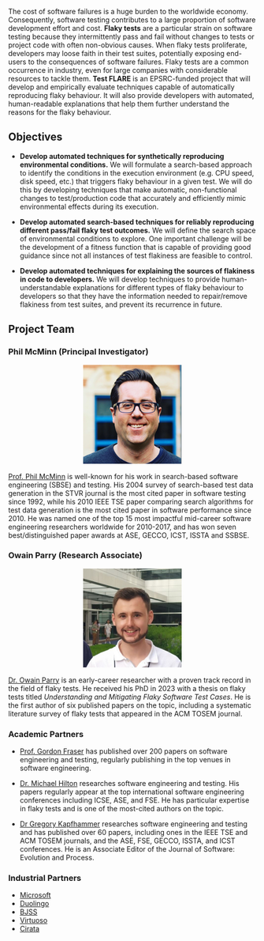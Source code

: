 The cost of software failures is a huge burden to the worldwide economy. Consequently, software testing contributes to a large proportion of software development effort and cost. **Flaky tests** are a particular strain on software testing because they intermittently pass and fail without changes to tests or project code with often non-obvious causes. When flaky tests proliferate, developers may loose faith in their test suites, potentially exposing end-users to the consequences of software failures. Flaky tests are a common occurrence in industry, even for large companies with considerable resources to tackle them. **Test FLARE** is an EPSRC-funded project that will develop and empirically evaluate techniques capable of automatically reproducing flaky behaviour. It will also provide developers with automated, human-readable explanations that help them further understand the reasons for the flaky behaviour.

## Objectives

- **Develop automated techniques for synthetically reproducing environmental conditions.** We will formulate a search-based approach to identify the conditions in the execution environment (e.g. CPU speed, disk speed, etc.) that triggers flaky behaviour in a given test. We will do this by developing techniques that make automatic, non-functional changes to test/production code that accurately and efficiently mimic environmental effects during its execution.

- **Develop automated search-based techniques for reliably reproducing different pass/fail flaky test outcomes.** We will define the search space of environmental conditions to explore. One important challenge will be the development of a fitness function that is capable of providing good guidance since not all instances of test flakiness are feasible to control.

- **Develop automated techniques for explaining the sources of flakiness in code to developers.** We will develop techniques to provide human-understandable
explanations for different types of flaky behaviour to developers so that they have the information needed to repair/remove flakiness from test suites, and prevent its recurrence in future.

## Project Team

### Phil McMinn (Principal Investigator)

<p align="center"><img src="phil.jpg" alt="Phil McMinn" width="200"/></p>

[Prof. Phil McMinn](https://mcminn.info/) is well-known for his work in search-based software engineering (SBSE) and testing. His 2004 survey of search-based test data generation in the STVR journal is the most cited paper in software testing since 1992, while his 2010 IEEE TSE paper comparing search algorithms for test data generation is the most cited paper in software performance since 2010. He was named one of the top 15 most impactful mid-career software engineering researchers worldwide for 2010-2017, and has won seven best/distinguished paper awards at ASE, GECCO, ICST, ISSTA and SSBSE.

### Owain Parry (Research Associate)

<p align="center"><img src="owain.jpg" alt="Phil McMinn" width="200"/></p>

[Dr. Owain Parry](https://o-parry.github.io/) is an early-career researcher with a proven track record in the field of flaky tests. He received his PhD in 2023 with a thesis on flaky tests titled *Understanding and Mitigating Flaky Software Test Cases*. He is the first author of six published papers on the topic,
including a systematic literature survey of flaky tests that appeared in the ACM TOSEM journal.

### Academic Partners

- [Prof. Gordon Fraser](https://www.fim.uni-passau.de/en/chair-for-software-engineering-ii) has published over 200 papers on software engineering and testing, regularly publishing in the top venues in software engineering.

- [Dr. Michael Hilton](https://www.cs.cmu.edu/~mhilton/) researches software engineering and testing. His papers regularly appear at the top international software engineering conferences including ICSE, ASE, and FSE. He has particular expertise in flaky tests and is one of the most-cited authors on the topic.

- [Dr Gregory Kapfhammer](https://www.gregorykapfhammer.com/) researches software engineering and testing and has published over 60 papers, including ones in the IEEE TSE and ACM TOSEM journals, and the ASE, FSE, GECCO, ISSTA, and ICST conferences. He is an Associate Editor of the Journal of Software: Evolution and Process.

### Industrial Partners

- [Microsoft](https://www.microsoft.com/)
- [Duolingo](https://www.duolingo.com/)
- [BJSS](https://www.bjss.com/)
- [Virtuoso](https://www.virtuoso.qa/)
- [Cirata](https://cirata.com/)